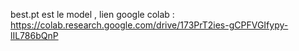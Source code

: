 best.pt  est le model , 
lien google colab : https://colab.research.google.com/drive/173PrT2ies-gCPFVGIfypy-lIL786bQnP
